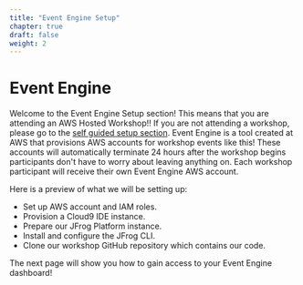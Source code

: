 ```yaml
---
title: "Event Engine Setup"
chapter: true
draft: false
weight: 2
---
```


# Event Engine

Welcome to the Event Engine Setup section! This means that you are attending an AWS Hosted Workshop!! If you are not attending a workshop, please go to the [self guided setup section](2_self_guided_setup.html"). Event Engine is a tool created at AWS that provisions AWS accounts for workshop events like this! These accounts will automatically terminate 24 hours after the workshop begins participants don't have to worry about leaving anything on. Each workshop participant will receive their own Event Engine AWS account. 

Here is a preview of what we will be setting up:

* Set up AWS account and IAM roles.
* Provision a Cloud9 IDE instance.
* Prepare our JFrog Platform instance.
* Install and configure the JFrog CLI.
* Clone our workshop GitHub repository which contains our code.

The next page will show you how to gain access to your Event Engine dashboard!
